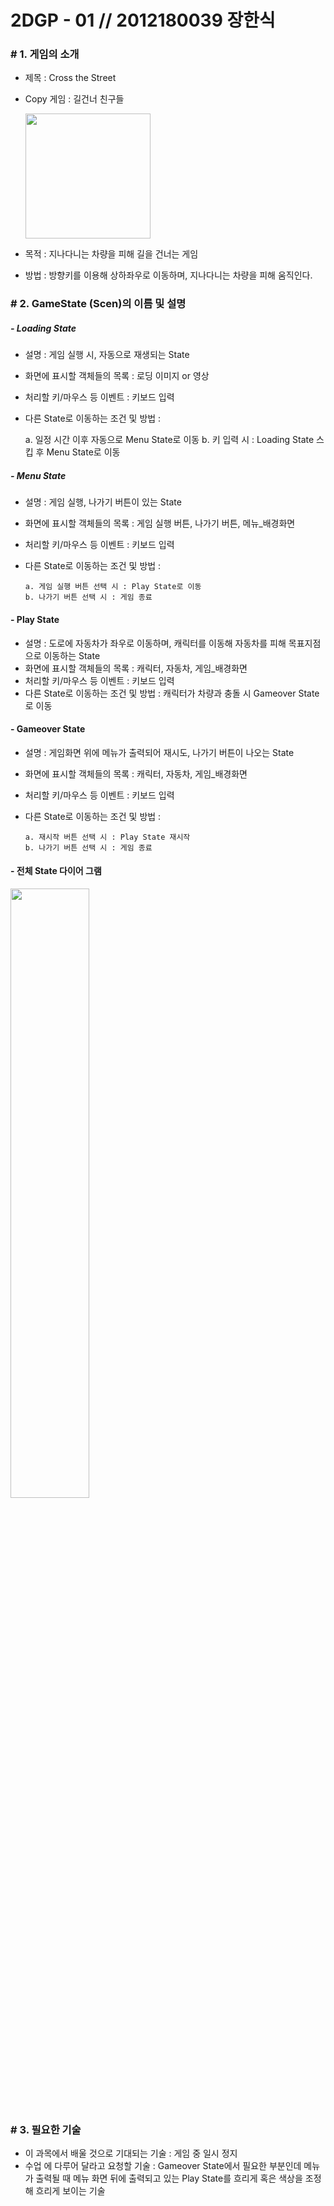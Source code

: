# 2DGP - 01  //  2012180039 장한식


### # 1. 게임의 소개


 - 제목 : Cross the Street
 - Copy 게임 : 길건너 친구들
 
   <img src="https://t1.daumcdn.net/cfile/tistory/2249FE3454E3777401" width="200" height="200">

 - 목적 : 지나다니는 차량을 피해 길을 건너는 게임
 - 방법 : 방향키를 이용해 상하좌우로 이동하며, 지나다니는 차량을 피해 움직인다.

### # 2. GameState (Scen)의 이름 및 설명
#####  - Loading State
 - 설명 : 게임 실행 시, 자동으로 재생되는 State
 - 화면에 표시할 객체들의 목록 : 로딩 이미지 or 영상
 - 처리할 키/마우스 등 이벤트 : 키보드 입력
 - 다른 State로 이동하는 조건 및 방법 : 


      a. 일정 시간 이후 자동으로 Menu State로 이동
      b. 키 입력 시 : Loading State 스킵 후 Menu State로 이동
  
##### - Menu State
- 설명 : 게임 실행, 나가기 버튼이 있는 State
- 화면에 표시할 객체들의 목록 : 게임 실행 버튼, 나가기 버튼, 메뉴_배경화면
- 처리할 키/마우스 등 이벤트 : 키보드 입력
- 다른 State로 이동하는 조건 및 방법 : 

      a. 게임 실행 버튼 선택 시 : Play State로 이동
      b. 나가기 버튼 선택 시 : 게임 종료

#### - Play State
- 설명 : 도로에 자동차가 좌우로 이동하며, 캐릭터를 이동해 자동차를 피해 목표지점으로 이동하는 State
- 화면에 표시할 객체들의 목록 : 캐릭터, 자동차, 게임_배경화면
- 처리할 키/마우스 등 이벤트 : 키보드 입력
- 다른 State로 이동하는 조건 및 방법 : 캐릭터가 차량과 충돌 시 Gameover State로 이동


#### - Gameover State
- 설명 : 게임화면 위에 메뉴가 출력되어 재시도, 나가기 버튼이 나오는 State
- 화면에 표시할 객체들의 목록 : 캐릭터, 자동차, 게임_배경화면
- 처리할 키/마우스 등 이벤트 : 키보드 입력 
- 다른 State로 이동하는 조건 및 방법 : 

      a. 재시작 버튼 선택 시 : Play State 재시작
      b. 나가기 버튼 선택 시 : 게임 종료
      

#### - 전체 State 다이어 그램
<img src="https://postfiles.pstatic.net/MjAyMDA5MjVfMjA3/MDAxNjAxMDE5ODQzNDQ3.ADAoGMF3rplZVZVY8w6CQ8085AqxA70t9mVAm0uEQjwg.tll8WpYrfXWfWgX2kfsQ4Iyilmhm52hUHngIYZmQdTAg.PNG.hansik0806/Dier.png?type=w773" width="50%" height="50%">


 ### # 3. 필요한 기술
 - 이 과목에서 배울 것으로 기대되는 기술 : 게임 중 일시 정지
 - 수업 에 다루어 달라고 요청할 기술 :
 Gameover State에서 필요한 부분인데 메뉴가 출력될 때 메뉴 화면 뒤에 출력되고 있는 Play State를 흐리게 혹은 색상을 조정해 흐리게 보이는 기술
